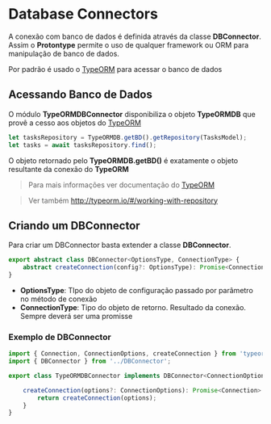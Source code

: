 # Database Connectors

A conexão com banco de dados é definida através da classe **DBConnector**. Assim o **Protontype** permite o uso de qualquer framework ou ORM para manipulação de banco de dados.

Por padrão é usado o [TypeORM](http://typeorm.io/#/) para acessar o banco de dados

## Acessando Banco de Dados
O módulo **TypeORMDBConnector** disponibiliza o objeto **TypeORMDB** que provê a cesso aos objetos do [TypeORM](http://typeorm.io/#/)

```typescript
let tasksRepository = TypeORMDB.getBD().getRepository(TasksModel);
let tasks = await tasksRepository.find();
``` 

O objeto retornado pelo **TypeORMDB.getBD()** é exatamente o objeto resultante da conexão do **TypeORM**

> Para mais informações ver documentação do [TypeORM](http://typeorm.io/#/)

> Ver também <http://typeorm.io/#/working-with-repository>

## Criando um DBConnector
Para criar um DBConnector basta extender a classe **DBConnector**.
```typescript
export abstract class DBConnector<OptionsType, ConnectionType> {
    abstract createConnection(config?: OptionsType): Promise<ConnectionType>;
}
```
- **OptionsType**: TIpo do objeto de configuração passado por parâmetro no método de conexão
- **ConnectionType**: Tipo do objeto de retorno. Resultado da conexão. Sempre deverá ser uma promisse

### Exemplo de DBConnector
```typescript
import { Connection, ConnectionOptions, createConnection } from 'typeorm';
import { DBConnector } from '../DBConnector';

export class TypeORMDBConnector implements DBConnector<ConnectionOptions, Connection> {

    createConnection(options?: ConnectionOptions): Promise<Connection> {
        return createConnection(options);
    }
}
```